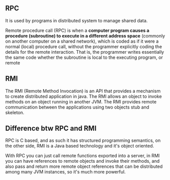 ## RPC
 
It is used by programs in distributed system to manage shared data.

Remote procedure call (RPC) is when a __computer program causes a procedure (subroutine) to execute in a different address space__ (commonly on another computer on a shared network), which is coded as if it were a normal (local) procedure call, without the programmer explicitly coding the details for the remote interaction. That is, the programmer writes essentially the same code whether the subroutine is local to the executing program, or remote
 
## RMI
 
 The RMI (Remote Method Invocation) is an API that provides a mechanism to create distributed application in java. The RMI allows an object to invoke methods on an object running in another JVM. The RMI provides remote communication between the applications using two objects stub and skeleton.
 
## Difference btw RPC and RMI
 
RPC is C based, and as such it has structured programming semantics, on the other side, RMI is a Java based technology and it's object oriented.

With RPC you can just call remote functions exported into a server, in RMI you can have references to remote objects and invoke their methods, and also pass and return more remote object references that can be distributed among many JVM instances, so it's much more powerful.

